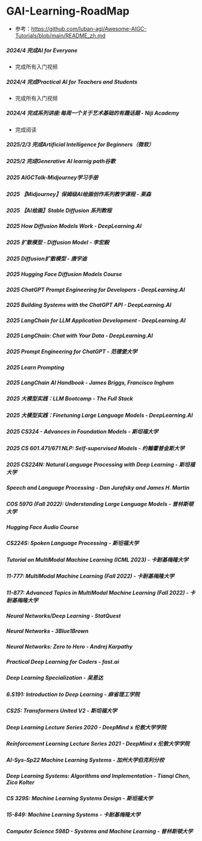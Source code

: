 # GAI-Learning-RoadMap
- 参考：https://github.com/luban-agi/Awesome-AIGC-Tutorials/blob/main/README_zh.md
##### 2024/4 完成AI for Everyone 
  - 完成所有入门视频
##### 2024/4 完成Practical AI for Teachers and Students
  - 完成所有入门视频
##### 2024/4 完成系列讲座:每周一个关于艺术基础的有趣话题 - Niji Academy
  - 完成阅读
##### 2025/2/3 完成Artificial Intelligence for Beginners（微软）
##### 2025/2 完成Generative AI learnig path谷歌 
##### 2025 AIGCTalk-Midjourney学习手册
##### 2025 【Midjourney】保姆级AI绘画创作系列教学课程 - 莱森
##### 2025 【AI绘画】Stable Diffusion 系列教程
##### 2025 How Diffusion Models Work - DeepLearning.AI 
##### 2025 扩散模型 - Diffusion Model - 李宏毅
##### 2025 Diffusion扩散模型 - 唐宇迪
##### 2025 Hugging Face Diffusion Models Course
##### 2025 ChatGPT Prompt Engineering for Developers - DeepLearning.AI
##### 2025 Building Systems with the ChatGPT API - DeepLearning.AI
##### 2025 LangChain for LLM Application Development - DeepLearning.AI
##### 2025 LangChain: Chat with Your Data - DeepLearning.AI
##### 2025 Prompt Engineering for ChatGPT - 范德堡大学
##### 2025 Learn Prompting
##### 2025 LangChain AI Handbook - James Briggs, Francisco Ingham
##### 2025 大模型实践：LLM Bootcamp - The Full Stack
##### 2025 大模型实践：Finetuning Large Language Models - DeepLearning.AI
##### 2025 CS324 - Advances in Foundation Models - 斯坦福大学
##### 2025 CS 601.471/671 NLP: Self-supervised Models - 约翰霍普金斯大学
##### 2025 CS224N: Natural Language Processing with Deep Learning - 斯坦福大学
##### Speech and Language Processing - Dan Jurafsky and James H. Martin
##### COS 597G (Fall 2022): Understanding Large Language Models - 普林斯顿大学
##### Hugging Face Audio Course
##### CS224S: Spoken Language Processing - 斯坦福大学
##### Tutorial on MultiModal Machine Learning (ICML 2023) - 卡耐基梅隆大学
##### 11-777: MultiModal Machine Learning (Fall 2022) - 卡耐基梅隆大学
##### 11-877: Advanced Topics in MultiModal Machine Learning (Fall 2022) - 卡耐基梅隆大学
##### Neural Networks/Deep Learning - StatQuest
##### Neural Networks - 3Blue1Brown
##### Neural Networks: Zero to Hero - Andrej Karpathy
##### Practical Deep Learning for Coders - fast.ai
##### Deep Learning Specialization - 吴恩达
##### 6.S191: Introduction to Deep Learning - 麻省理工学院 
##### CS25: Transformers United V2 - 斯坦福大学
##### Deep Learning Lecture Series 2020 - DeepMind x 伦敦大学学院
##### Reinforcement Learning Lecture Series 2021 - DeepMind x 伦敦大学学院 
##### AI-Sys-Sp22 Machine Learning Systems - 加州大学伯克利分校
##### Deep Learning Systems: Algorithms and Implementation - Tianqi Chen, Zico Kolter
##### CS 329S: Machine Learning Systems Design - 斯坦福大学
##### 15-849: Machine Learning Systems - 卡耐基梅隆大学
##### Computer Science 598D - Systems and Machine Learning - 普林斯顿大学
